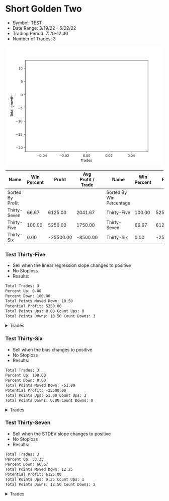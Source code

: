 # Short Golden Two 
- Symbol: TEST
- Date Range: 3/19/22 - 5/22/22
- Trading Period: 7:20-12:30
- Number of Trades: 3

![Plot](ShortGoldenTwoTEST.png)

| Name | Win Percent | Profit | Avg Profit / Trade |     | Name | Win Percent | Profit | Avg Profit / Trade |
| ---- | ----------- | ------ | ------------------ | --- | ---- | ----------- | ------ | ------------------ |
| Sorted By <br> Profit | | | | | Sorted By <br> Win Percentage ||||
| Thirty-Seven | 66.67 | 6125.00 | 2041.67 |     | Thirty-Five | 100.00 | 5250.00 | 1750.00 |
| Thirty-Five | 100.00 | 5250.00 | 1750.00 |     | Thirty-Seven | 66.67 | 6125.00 | 2041.67 |
| Thirty-Six | 0.00 | -25500.00 | -8500.00 |     | Thirty-Six | 0.00 | -25500.00 | -8500.00 |

### Test Thirty-Five
* Sell when the linear regression slope changes to positive
* No Stoploss
* Results:
```
Total Trades: 3
Percent Up: 0.00
Percent Down: 100.00
Total Points Moved Down: 10.50
Potential Profit: 5250.00
Total Points Ups: 0.00 Count Ups: 0
Total Points Downs: 10.50 Count Downs: 3
```

<details><summary>Trades</summary>

<code>In: 2022-07-01 07:20:00		Out: 2022-07-01 07:23:05		Total Position Time: 03:05		Total Move Down: 3.25		Total to Date: -3.25</code> <br />
<code>In: 2022-07-05 06:46:00		Out: 2022-07-05 07:03:05		Total Position Time: 17:05		Total Move Down: 5.75		Total to Date: -9.00</code> <br />
<code>In: 2022-07-05 08:05:00		Out: 2022-07-05 08:09:05		Total Position Time: 04:05		Total Move Down: 1.50		Total to Date: -10.50</code> <br />


</details>

### Test Thirty-Six
* Sell when the bias changes to positive
* No Stoploss
* Results:
```
Total Trades: 3
Percent Up: 100.00
Percent Down: 0.00
Total Points Moved Down: -51.00
Potential Profit: -25500.00
Total Points Ups: 51.00 Count Ups: 3
Total Points Downs: 0.00 Count Downs: 0
```

<details><summary>Trades</summary>

<code>In: 2022-07-01 07:20:00		Out: 2022-07-01 11:06:05		Total Position Time: 226:05		Total Move Down: -20.00		Total to Date: 20.00</code> <br />
<code>In: 2022-07-05 06:46:00		Out: 2022-07-05 07:40:05		Total Position Time: 54:05		Total Move Down: -14.25		Total to Date: 34.25</code> <br />
<code>In: 2022-07-05 08:05:00		Out: 2022-07-05 09:00:05		Total Position Time: 55:05		Total Move Down: -16.75		Total to Date: 51.00</code> <br />


</details>

### Test Thirty-Seven
* Sell when the STDEV slope changes to positive
* No Stoploss
* Results:
```
Total Trades: 3
Percent Up: 33.33
Percent Down: 66.67
Total Points Moved Down: 12.25
Potential Profit: 6125.00
Total Points Ups: 0.25 Count Ups: 1
Total Points Downs: 12.50 Count Downs: 2
```

<details><summary>Trades</summary>

<code>In: 2022-07-01 07:20:00		Out: 2022-07-01 08:02:05		Total Position Time: 42:05		Total Move Down: 6.25		Total to Date: -6.25</code> <br />
<code>In: 2022-07-05 06:46:00		Out: 2022-07-05 06:53:05		Total Position Time: 07:05		Total Move Down: 6.25		Total to Date: -12.50</code> <br />
<code>In: 2022-07-05 08:05:00		Out: 2022-07-05 08:37:05		Total Position Time: 32:05		Total Move Down: -0.25		Total to Date: -12.25</code> <br />


</details>
